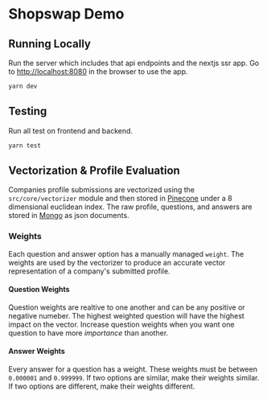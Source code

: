 # Shopswap Demo

## Running Locally

Run the server which includes that api endpoints and the nextjs ssr app.
Go to [http://localhost:8080](http://localhost:8080) in the
browser to use the app.

```bash
yarn dev
```

## Testing

Run all test on frontend and backend.

```bash
yarn test
```

## Vectorization & Profile Evaluation

Companies profile submissions are vectorized using the `src/core/vectorizer` module and then
stored in [Pinecone](https://pinecone.io) under a 8 dimensional euclidean index. The raw
profile, questions, and answers are stored in [Mongo](https://mongodb.com) as json documents.

### Weights

Each question and answer option has a manually managed `weight`. The weights are used
by the vectorizer to produce an accurate vector representation of a company's submitted
profile.

#### Question Weights

Question weights are realtive to one another and can be any positive or negative numeber. The highest weighted question will have the highest impact on the vector. Increase question weights
when you want one question to have more _importance_ than another.

#### Answer Weights

Every answer for a question has a weight. These weights must be between `0.000001` and `0.999999`. If two options are similar, make their weights similar. If two options are different, make their weights different.